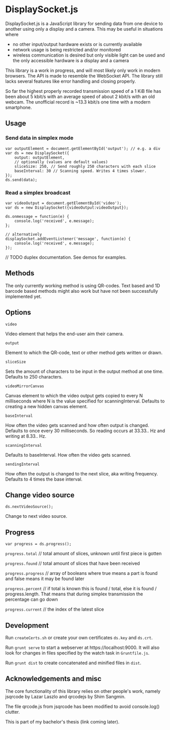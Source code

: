 # DisplaySocket.js

DisplaySocket.js is a JavaScript library for sending data from one device to
another using only a display and a camera. This may be useful in situations where

* no other input/output hardware exists or is currently available
* network usage is being restricted and/or monitored
* wireless communication is desired but only visible light can be used and the only accessible hardware is a display and a camera

This library is a work in progress, and will most likely only work in modern browsers. The API is made to resemble the WebSocket API. The library still lacks several features like error handling and closing properly.

So far the highest properly recorded transmission speed of a 1 KiB file has been about 5 kbit/s with an average speed of about 2 kbit/s with an old webcam. The unofficial record is ~13.3 kbit/s one time with a modern smartphone.

## Usage
### Send data in simplex mode
```
var outputElement = document.getElementById('output'); // e.g. a div
var ds = new DisplaySocket({
    output: outputElement,
    // optionally (values are default values)
    sliceSize: 250, // Send roughly 250 characters with each slice
    baseInterval: 30 // Scanning speed. Writes 4 times slower.
});
ds.send(data);
```

### Read a simplex broadcast
```
var videoOutput = document.getElementById('video');
var ds = new DisplaySocket({videoOutput:videoOutput});

ds.onmessage = function(e) {
    console.log('received', e.message);
};

// alternatively
displaySocket.addEventListener('message', function(e) {
    console.log('received', e.message);
});
```

// TODO duplex documentation. See demos for examples.

## Methods

The only currently working method is using QR-codes. Text based and 1D barcode based methods might also work but have not been successfully implemented yet.

## Options

`video`

Video element that helps the end-user aim their camera.


`output`

Element to which the QR-code, text or other method gets written or drawn.


`sliceSize`

Sets the amount of characters to be input in the output method at one time.
Defaults to 250 characters.


`videoMirrorCanvas`

Canvas element to which the video output gets copied to every N milliseconds where N is the value specified for scanningInterval.
Defaults to creating a new hidden canvas element.


`baseInterval`

How often the video gets scanned and how often output is changed. Defaults to once every 30 milliseconds. So reading occurs at 33.33.. Hz and writing at 8.33.. Hz.


`scanningInterval`

Defaults to baseInterval. How often the video gets scanned.


`sendingInterval`

How often the output is changed to the next slice, aka writing frequency. Defaults to 4 times the base interval.

## Change video source

`ds.nextVideoSource();`

Change to next video source.

## Progress

`var progress = ds.progress();`

`progress.total` // total amount of slices, unknown until first piece is gotten

`progress.found` // total amount of slices that have been received

`progress.progress` // array of booleans where true means a part is found and false means it may be found later

`progress.percent` // if total is known this is found / total, else it is found / progress.length. That means that during simplex transmission the percentage can go down

`progress.current` // the index of the latest slice


## Development

Run `createCerts.sh` or create your own certificates `ds.key` and `ds.crt`.

Run `grunt serve` to start a webserver at https://localhost:9000. It will also look for changes in files specified by the watch task in `Gruntfile.js`.

Run `grunt dist` to create concatenated and minified files in `dist`.

## Acknowledgements and misc

The core functionality of this library relies on other people's work, namely jsqrcode by Lazar Laszlo and qrcodejs by Shim Sangmin.

The file qrcode.js from jsqrcode has been modified to avoid console.log() clutter.

This is part of my bachelor's thesis (link coming later).

